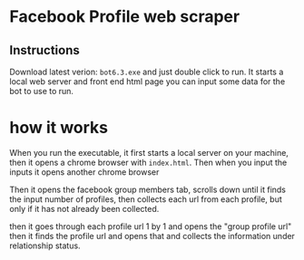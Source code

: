 # Facebook Profile web scraper

## Instructions

Download latest verion: `bot6.3.exe` and just double click to run. It starts a local web server and front end html page you can input some data for the bot to use to run. 

# how it works

When you run the executable, it first starts a local server on your machine, then it opens a chrome browser with `index.html`. 
Then when you input the inputs it opens another chrome browser

Then it opens the facebook group members tab, scrolls down until it finds the input number of profiles, then collects each url from each profile, but only if it has not already been collected.

then it goes through each profile url 1 by 1 and opens the "group profile url" 
then it finds the profile url and opens that and collects the information under relationship status.